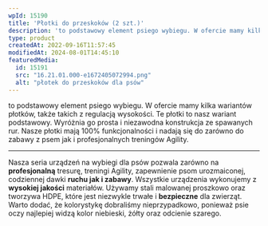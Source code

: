 ```yaml
---
wpId: 15190
title: 'Płotki do przeskoków (2 szt.)'
description: 'to podstawowy element psiego wybiegu. W ofercie mamy kilka wariantów płotków, także takich z regulacją wysokości. Te płotki to nasz wariant podstawowy. Wyróżnia go prosta i niezawodna konstrukcja ze spawanych rur. Nasze płotki mają 100% funkcjonalności i nadają się do zarówno do zabawy z psem jak i profesjonalnych treningów Agility. Nasza seria urządzeń na wybiegi ...'
type: product
createdAt: 2022-09-16T11:57:45
modifiedAt: 2024-08-01T14:45:10
featuredMedia:
  id: 15191
  src: "16.21.01.000-e1672405072994.png"
  alt: "płotek do przeskoków dla psów"
---
```



to podstawowy element psiego wybiegu. W ofercie mamy kilka wariantów płotków, także takich z regulacją wysokości. Te płotki to nasz wariant podstawowy. Wyróżnia go prosta i niezawodna konstrukcja ze spawanych rur. Nasze płotki mają 100% funkcjonalności i nadają się do zarówno do zabawy z psem jak i profesjonalnych treningów Agility.

* * *

Nasza seria urządzeń na wybiegi dla psów pozwala zarówno na **profesjonalną** tresurę, treningi Agility, zapewnienie psom urozmaiconej, codziennej dawki **ruchu jak i zabawy**. Wszystkie urządzenia wykonujemy z **wysokiej jakości** materiałów. Używamy stali malowanej proszkowo oraz tworzywa HDPE, które jest niezwykle trwałe i **bezpieczne** dla zwierząt. Warto dodać, że kolorystykę dobraliśmy nieprzypadkowo, ponieważ psie oczy najlepiej widzą kolor niebieski, żółty oraz odcienie szarego.